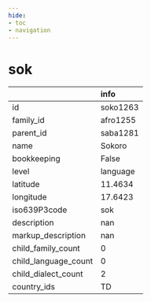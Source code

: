 ```yaml
---
hide:
- toc
- navigation
---
```

# sok
|                      | info     |
|:---------------------|:---------|
| id                   | soko1263 |
| family_id            | afro1255 |
| parent_id            | saba1281 |
| name                 | Sokoro   |
| bookkeeping          | False    |
| level                | language |
| latitude             | 11.4634  |
| longitude            | 17.6423  |
| iso639P3code         | sok      |
| description          | nan      |
| markup_description   | nan      |
| child_family_count   | 0        |
| child_language_count | 0        |
| child_dialect_count  | 2        |
| country_ids          | TD       |